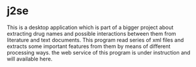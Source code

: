 j2se 
====
This is a desktop application which is part of a bigger project about extracting drug names and possible interactions between them 
from literature and text documents. This program read series of xml files and extracts some
 important features from them by means of different processing ways. the web service of this program is under instruction 
 and will available here.

